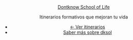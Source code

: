 <section id="primary-content" class="inner">
    <div class="container">
      <header id="header">
        <div class="row">
          <div class="span2">
            <a href="/"><div class="title hideText">Dontknow School of Life</div></a>
          </div>
          <hgroup>
            <div class="span7">
              <p class="subtitle">Itinerarios formativos que mejoran tu vida</p>
            </div>
          </hgroup>
          <div class="span3">
            <ul class="header-actions unstyled">
              <li>
                <a href="/" class="btn">← Ver itinerarios</a>
              </li>
              <li>
                <a id="saber-mas-header" href="/que-es-dontknow-school-of-life/" class="link">Saber más sobre dksol</a>
              </li>
            </ul>
          </p>
        </div>
      </div>
    </header>
  </div>
</section>
